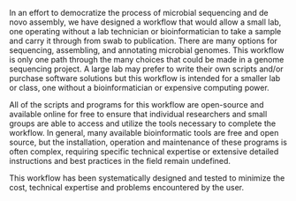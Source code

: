 In an effort to democratize the process of microbial sequencing and de novo assembly, we have designed a workflow that would allow a small lab, one operating without a lab technician or bioinformatician to take a sample and carry it through from swab to publication. There are many options for sequencing, assembling, and annotating microbial genomes.  This workflow is only one path through the many choices that could be made in a genome sequencing project. A large lab may prefer to write their own scripts and/or purchase software solutions but this workflow is intended for a smaller lab or class, one without a bioinformatician or expensive computing power. 

All of the scripts and programs for this workflow are open-source and available online for free to ensure that individual researchers and small groups are able to access and utilize the tools necessary to complete the workflow. In general, many available bioinformatic tools are free and open source, but the installation, operation and maintenance of these programs is often complex, requiring specific technical expertise or extensive detailed instructions and best practices in the field remain undefined.

 This workflow has been systematically designed and tested to minimize the cost, technical expertise and problems encountered by the user.  
